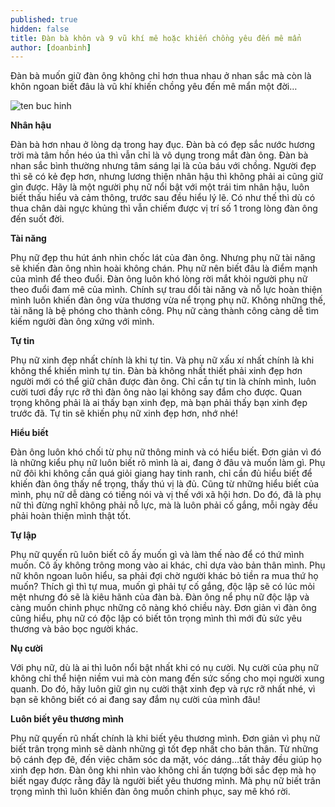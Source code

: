 ```yaml
---
published: true
hidden: false
title: Đàn bà khôn và 9 vũ khí mê hoặc khiến chồng yêu đến mê mẩn
author: [doanbinh] 
---
```

Đàn bà muốn giữ đàn ông không chỉ hơn thua nhau ở nhan sắc mà còn là khôn ngoan biết đâu là vũ khí khiến chồng yêu đến mê mẩn một đời…

![ten buc hinh](https://thumb.ex-cdn.com/EXP/media.phunutoday.vn/resize/580x335/files/hanhle/2018/11/28/dan-ong-tiet-lo-5-dac-diem-o-phu-nu-khien-ho-me-man-phunukhiendanongmeman1-1493799327-width500height300-1600.jpg "ten buc hinh")


**Nhân hậu**

Đàn bà hơn nhau ở lòng dạ trong hay đục. Đàn bà có đẹp sắc nước hương trời mà tâm hồn héo úa thì vẫn chỉ là vô dụng trong mắt đàn ông. Đàn bà nhan sắc bình thường nhưng tâm sáng lại là của báu với chồng. Người đẹp thì sẽ có kẻ đẹp hơn, nhưng lương thiện nhân hậu thì không phải ai cũng giữ gìn được. Hãy là một người phụ nữ nổi bật với một trái tim nhân hậu, luôn biết thấu hiểu và cảm thông, trước sau đều hiểu lý lẽ. Có như thế thì dù có thua chân dài ngực khủng thì vẫn chiếm được vị trí số 1 trong lòng đàn ông đến suốt đời.

**Tài năng**

Phụ nữ đẹp thu hút ánh nhìn chốc lát của đàn ông. Nhưng phụ nữ tài năng sẽ khiến đàn ông nhìn hoài không chán. Phụ nữ nên biết đâu là điểm mạnh của mình để theo đuổi. Đàn ông luôn khó lòng rời mắt khỏi người phụ nữ theo đuổi đam mê của mình. Chính sự trau dồi tài năng và nỗ lực hoàn thiện mình luôn khiến đàn ông vừa thương vừa nể trọng phụ nữ. Không những thế, tài năng là bệ phóng cho thành công. Phụ nữ càng thành công càng dễ tìm kiếm người đàn ông xứng với mình.

**Tự tin**

Phụ nữ xinh đẹp nhất chính là khi tự tin. Và phụ nữ xấu xí nhất chính là khi không thể khiến mình tự tin. Đàn bà không nhất thiết phải xinh đẹp hơn người mới có thể giữ chân được đàn ông. Chỉ cần tự tin là chính mình, luôn cười tươi đầy rực rỡ thì đàn ông nào lại không say đắm cho được. Quan trọng không phải là ai thấy bạn xinh đẹp, mà bạn phải thấy bạn xinh đẹp trước đã. Tự tin sẽ khiến phụ nữ xinh đẹp hơn, nhớ nhé!

**Hiểu biết**

Đàn ông luôn khó chối từ phụ nữ thông minh và có hiểu biết. Đơn giản vì đó là những kiểu phụ nữ luôn biết rõ mình là ai, đang ở đâu và muốn làm gì. Phụ nữ đôi khi không cần quá giỏi giang hay tinh ranh, chỉ cần đủ hiểu biết để khiến đàn ông thấy nể trọng, thấy thú vị là đủ. Cũng từ những hiểu biết của mình, phụ nữ dễ dàng có tiếng nói và vị thế với xã hội hơn. Do đó, đã là phụ nữ thì đừng nghĩ không phải nỗ lực, mà là luôn phải cố gắng, mỗi ngày đều phải hoàn thiện mình thật tốt.

**Tự lập**

Phụ nữ quyến rũ luôn biết cô ấy muốn gì và làm thế nào để có thứ mình muốn. Cô ấy không trông mong vào ai khác, chỉ dựa vào bản thân mình. Phụ nữ khôn ngoan luôn hiểu, sa phải đợi chờ người khác bỏ tiền ra mua thứ họ muốn? Thích gì thì tự mua, muốn gì phải tự cố gắng, độc lập sẽ có lúc mỏi mệt nhưng đó sẽ là kiêu hãnh của đàn bà. Đàn ông nể phụ nữ độc lập và càng muốn chinh phục những cô nàng khó chiều này. Đơn giản vì đàn ông cũng hiểu, phụ nữ có độc lập có biết tôn trọng mình thì mới đủ sức yêu thương và bảo bọc người khác.

**Nụ cười**

Với phụ nữ, dù là ai thì luôn nổi bật nhất khi có nụ cười. Nụ cười của phụ  nữ không chỉ thể hiện niềm vui mà còn mang đến sức sống cho mọi người xung quanh. Do đó, hãy luôn giữ gìn nụ cười thật xinh đẹp và rực rỡ nhất nhé, vì bạn sẽ không biết có ai đang say đắm nụ cười của mình đâu!

**Luôn biết yêu thương mình**

Phụ nữ quyến rũ nhất chính là khi biết yêu thương mình. Đơn giản vì phụ nữ biết trân trọng mình sẽ dành những gì tốt đẹp nhất cho bản thân. Từ những bộ cánh đẹp đẽ, đến việc chăm sóc da mặt, vóc dáng…tất thảy đều giúp họ xinh đẹp hơn. Đàn ông khi nhìn vào không chỉ ấn tượng bởi sắc đẹp mà họ biết ngay được rằng đây là người biết yêu thương mình. Mà phụ nữ biết trân trọng mình thì luôn khiến đàn ông muốn chinh phục, say mê khó rời.
